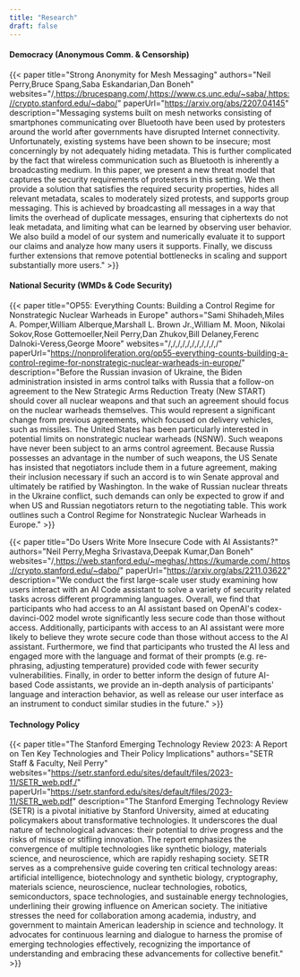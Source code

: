 ```yaml
---
title: "Research"
draft: false
---
```


#### Democracy (Anonymous Comm. & Censorship)
{{< paper title="Strong Anonymity for Mesh Messaging" authors="Neil Perry,Bruce Spang,Saba Eskandarian,Dan Boneh" websites="/,https://brucespang.com/,https://www.cs.unc.edu/~saba/,https://crypto.stanford.edu/~dabo/" paperUrl="https://arxiv.org/abs/2207.04145" description="Messaging systems built on mesh networks consisting of smartphones communicating over Bluetooth have been used by protesters around the world after governments have disrupted Internet connectivity. Unfortunately, existing systems have been shown to be insecure; most concerningly by not adequately hiding metadata. This is further complicated by the fact that wireless communication such as Bluetooth is inherently a broadcasting medium. In this paper, we present a new threat model that captures the security requirements of protesters in this setting. We then provide a solution that satisfies the required security properties, hides all relevant metadata, scales to moderately sized protests, and supports group messaging. This is achieved by broadcasting all messages in a way that limits the overhead of duplicate messages, ensuring that ciphertexts do not leak metadata, and limiting what can be learned by observing user behavior. We also build a model of our system and numerically evaluate it to support our claims and analyze how many users it supports. Finally, we discuss further extensions that remove potential bottlenecks in scaling and support substantially more users." >}}

<!-- Steganography Paper -->

#### National Security (WMDs & Code Security)
{{< paper title="OP55: Everything Counts: Building a Control Regime for Nonstrategic Nuclear Warheads in Europe" authors="Sami Shihadeh,Miles A. Pomper,William Alberque,Marshall L. Brown Jr.,William M. Moon, Nikolai Sokov,Rose Gottemoeller,Neil Perry,Dan Zhukov,Bill Delaney,Ferenc Dalnoki-Veress,George Moore" websites="/,/,/,/,/,/,/,/,/,/,/" paperUrl="https://nonproliferation.org/op55-everything-counts-building-a-control-regime-for-nonstrategic-nuclear-warheads-in-europe/" description="Before the Russian invasion of Ukraine, the Biden administration insisted in arms control talks with Russia that a follow-on agreement to the New Strategic Arms Reduction Treaty (New START) should cover all nuclear weapons and that such an agreement should focus on the nuclear warheads themselves. This would represent a significant change from previous agreements, which focused on delivery vehicles, such as missiles. The United States has been particularly interested in potential limits on nonstrategic nuclear warheads (NSNW). Such weapons have never been subject to an arms control agreement. Because Russia possesses an advantage in the number of such weapons, the US Senate has insisted that negotiators include them in a future agreement, making their inclusion necessary if such an accord is to win Senate approval and ultimately be ratified by Washington. In the wake of Russian nuclear threats in the Ukraine conflict, such demands can only be expected to grow if and when US and Russian negotiators return to the negotiating table. This work outlines such a Control Regime for Nonstrategic Nuclear Warheads in Europe." >}}

<!-- Bio Paper -->

{{< paper title="Do Users Write More Insecure Code with AI Assistants?" authors="Neil Perry,Megha Srivastava,Deepak Kumar,Dan Boneh" websites="/,https://web.stanford.edu/~meghas/,https://kumarde.com/,https://crypto.stanford.edu/~dabo/" paperUrl="https://arxiv.org/abs/2211.03622" description="We conduct the first large-scale user study examining how users interact with an AI Code assistant to solve a variety of security related tasks across different programming languages. Overall, we find that participants who had access to an AI assistant based on OpenAI's codex-davinci-002 model wrote significantly less secure code than those without access. Additionally, participants with access to an AI assistant were more likely to believe they wrote secure code than those without access to the AI assistant. Furthermore, we find that participants who trusted the AI less and engaged more with the language and format of their prompts (e.g. re-phrasing, adjusting temperature) provided code with fewer security vulnerabilities. Finally, in order to better inform the design of future AI-based Code assistants, we provide an in-depth analysis of participants' language and interaction behavior, as well as release our user interface as an instrument to conduct similar studies in the future." >}}

#### Technology Policy
{{< paper title="The Stanford Emerging Technology Review 2023: A Report on Ten Key Technologies and Their Policy Implications" authors="SETR Staff & Faculty, Neil Perry" websites="https://setr.stanford.edu/sites/default/files/2023-11/SETR_web.pdf,/" paperUrl="https://setr.stanford.edu/sites/default/files/2023-11/SETR_web.pdf" description="The Stanford Emerging Technology Review (SETR) is a pivotal initiative by Stanford University, aimed at educating policymakers about transformative technologies. It underscores the dual nature of technological advances: their potential to drive progress and the risks of misuse or stifling innovation. The report emphasizes the convergence of multiple technologies like synthetic biology, materials science, and neuroscience, which are rapidly reshaping society. SETR serves as a comprehensive guide covering ten critical technology areas: artificial intelligence, biotechnology and synthetic biology, cryptography, materials science, neuroscience, nuclear technologies, robotics, semiconductors, space technologies, and sustainable energy technologies, underlining their growing influence on American society. The initiative stresses the need for collaboration among academia, industry, and government to maintain American leadership in science and technology. It advocates for continuous learning and dialogue to harness the promise of emerging technologies effectively, recognizing the importance of understanding and embracing these advancements for collective benefit." >}}